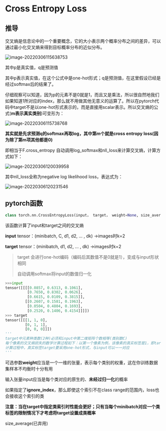 # Cross Entropy Loss

## 推导

交叉熵是信息论中的一个重要概念，它的大小表示两个概率分布之间的差异，可以通过最小化交叉熵来得到目标概率分布的近似分布。

![image-20220306115638753](C:%5CUsers%5CBreeze%5CAppData%5CRoaming%5CTypora%5Ctypora-user-images%5Cimage-20220306115638753.png)

其中p是真实值，q是预测值

其中p表示真实值，在这个公式中是one-hot形式；q是预测值，在这里假设已经是经过softmax后的结果了。

仔细观察可以知道，因为p的元素不是0就是1，而且又是乘法，所以很自然地我们如果知道1所对应的index，那么就不用做其他无意义的运算了。所以在pytorch代码中target不是以one-hot形式表示的，而是直接用scalar表示。所以交叉熵的公式(**m表示真实类别**)可变形为：

![image-20220306115738768](C:%5CUsers%5CBreeze%5CAppData%5CRoaming%5CTypora%5Ctypora-user-images%5Cimage-20220306115738768.png)

**其实就是先求预测q的softmax再取log，其中第m个就是cross entropy loss(因为除了第m项其他都是0)**

即相当于F.cross_entropy 自动调用log_softmax和nll_loss来计算交叉熵，计算方式如下：

![image-20220306120039958](C:%5CUsers%5CBreeze%5CAppData%5CRoaming%5CTypora%5Ctypora-user-images%5Cimage-20220306120039958.png)

其中nll_loss全称为negative log likelihood loss，表达式为：

![image-20220306120231546](C:%5CUsers%5CBreeze%5CAppData%5CRoaming%5CTypora%5Ctypora-user-images%5Cimage-20220306120231546.png)

## pytorch函数

```python
class torch.nn.CrossEntropyLoss(input， target， weight=None, size_average=None, ignore_index=-100, reduce=None, reduction='mean', label_smoothing=0.0)
```

该函数计算了input和target之间的交叉熵

**input** tensor：(minibatch, C, d1, d2, ... , dk) ->images时k=2

**target** tensor：(minibatch, d1, d2, ... , dk) ->images时k=2

> target 会进行one-hot编码（编码后其数值不是0就是1），变成与input形状相同
>
> 自动调用softmax将input的数值归一化



```python
>>>input
tensor([[[[0.0857, 0.6313, 0.1061],
          [0.7650, 0.8302, 0.0626],
          [0.6615, 0.0109, 0.3815]],
		 [[0.2607, 0.1581, 0.1963],
      	  [0.0504, 0.4804, 0.1693],
      	  [0.2520, 0.1406, 0.4154]]]])
>>> target
tensor([[[1, 1, 0],
         [0, 1, 1],
         [0, 0, 0]]])
'''
target中元素种类数(2种)必须和input中第二维矩阵个数相等(类别数C)
每个像素的交叉熵损失的数学计算过程如下：以第一个像素为例，该像素的真实标签是1，即target[0][0][0]；该像素预测标签为0的概率为0.0857，即input[0][0][0][0]，预测标签为1的概率为0.2607，即input[0][1][0][0];
计算过程中，真实标签target要采用one-hot形式，与input可以一一对应
'''
```


可选参数**weight**应当是一个一维的张量，表示每个类别的权重，这在你训练数据集样本不均衡时十分有用

输入张量input应当是每个类对应的原生的、**未经过归一化**的概率

如果指定了**ignore_index**，那么即使这个索引不在class range的范围内，loss也会接收这个索引的类

**注意：当在target中指定类索引时性能会更好；只有当每个minibatch对应一个类标签的限制情况下才考虑将target设置成类概率**

size_average(已弃用)